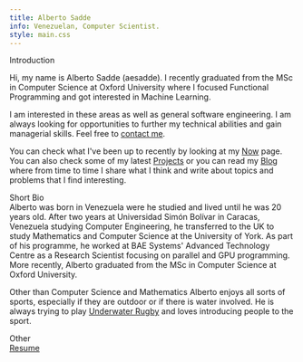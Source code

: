 ```yaml
---
title: Alberto Sadde
info: Venezuelan, Computer Scientist.
style: main.css
---
```


<div id="main-content" class="mainContent">
<div class="sec-wrapper">

<div class="sec">
<div class="sec-title">Introduction</div>
<div id="intro" class="sec-content">

Hi, my name is Alberto Sadde (aesadde). I recently graduated from the MSc in
Computer Science at Oxford University where I focused Functional Programming
and got interested in Machine Learning.

I am interested in these areas as well as general software
engineering. I am always looking for opportunities to further my technical
abilities and gain managerial skills. Feel free to <a
href="mailto:albertosadde@gmail.com">contact me</a>.

You can check what I've been up to recently by looking at my [Now](/now.html)
page. You can also check some of my latest [Projects](/projects.html) or you can
read my [Blog](/blog.html) where from time to time I share what I think and
write about topics and problems that I find interesting.
</div>
</div>


<div class="sec">
<div class="sec-title">Short Bio</div>
<div id="bio" class="sec-content">
Alberto was born in Venezuela were he studied and lived until he was 20 years
old. After two years at Universidad Simón Bolívar in Caracas, Venezuela
studying Computer Engineering, he transferred to the UK to study Mathematics
and Computer Science at the University of York. As part of his programme, he
worked at BAE Systems' Advanced Technology Centre as a Research Scientist
focusing on parallel and GPU programming. More recently, Alberto graduated from
the MSc in Computer Science at Oxford University.

Other than Computer Science and Mathematics Alberto enjoys all sorts of sports,
especially if they are outdoor or if there is water involved. He is always
trying to play [Underwater
Rugby](https://en.wikipedia.org/wiki/Underwater_rugby) and loves introducing
people to the sport.
</div>
</div>

<div class="sec">
<div class="sec-title">Other</div>
<div id="other" class="sec-content">
<a href="./files/cv.pdf" target="_blank">Resume</a>
</div>
</div>

</div>
</div>
